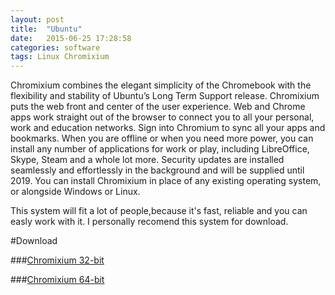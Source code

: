```yaml
---
layout: post
title:  "Ubuntu"
date:   2015-06-25 17:28:58
categories: software
tags: Linux Chromixium
---
```

Chromixium combines the elegant simplicity of the Chromebook with the flexibility and stability of Ubuntu’s Long Term Support release. 
Chromixium puts the web front and center of the user experience. 
Web and Chrome apps work straight out of the browser to connect you to all your personal, work and education networks. 
Sign into Chromium to sync all your apps and bookmarks. 
When you are offline or when you need more power, you can install any number of applications for work or play, including LibreOffice, Skype, Steam and a whole lot more. 
Security updates are installed seamlessly and effortlessly in the background and will be supplied until 2019. 
You can install Chromixium in place of any existing operating system, or alongside Windows or Linux.

This system will fit a lot of people,because it's fast, reliable and you can easly work with it.
I personally recomend this system for download.

#Download 

###[Chromixium 32-bit](https://sourceforge.net/projects/chromixium/files/latest/download?source=files)

###[Chromixium 64-bit](http://sourceforge.net/projects/chromixium/files/Chromixium-1.0-RC1-amd64.iso/download)

